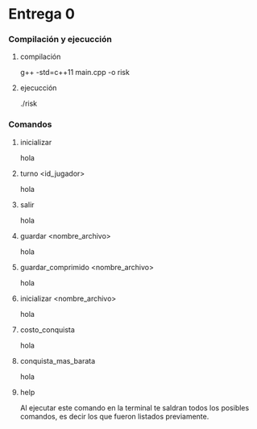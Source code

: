 # Entrega 0

### Compilación y ejecucción
   
1. compilación

   g++ -std=c++11 main.cpp -o risk
   
2. ejecucción

   ./risk

### Comandos

1. inicializar

   hola
   
2. turno <id_jugador>

   hola

3. salir

   hola

4. guardar <nombre_archivo>

   hola

5. guardar_comprimido <nombre_archivo>

   hola

6. inicializar <nombre_archivo>

   hola

7. costo_conquista <territorio>

   hola

8. conquista_mas_barata

   hola

9. help
   
   Al ejecutar este comando en la terminal te saldran todos los posibles comandos, es decir los que fueron listados previamente.
